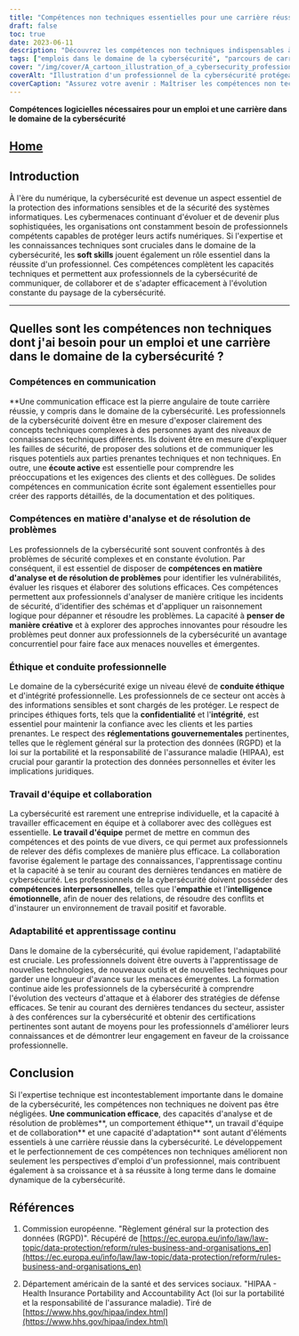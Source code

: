 ```yaml
---
title: "Compétences non techniques essentielles pour une carrière réussie dans la cybersécurité"
draft: false
toc: true
date: 2023-06-11
description: "Découvrez les compétences non techniques indispensables à une carrière florissante dans le domaine de la cybersécurité, qui complètent l'expertise technique et garantissent la réussite professionnelle."
tags: ["emplois dans le domaine de la cybersécurité", "parcours de carrière en cybersécurité", "compétences non techniques en cybersécurité", "compétences en matière de communication dans le domaine de la cybersécurité", "résolution de problèmes dans le domaine de la cybersécurité", "conduite éthique dans le domaine de la cybersécurité", "le travail d'équipe dans la cybersécurité", "l'adaptabilité dans la cybersécurité", "formation continue dans le domaine de la cybersécurité", "tendances du secteur de la cybersécurité", "certifications en cybersécurité", "les professionnels de la cybersécurité", "compétences professionnelles pour la cybersécurité", "marché de l'emploi dans le domaine de la cybersécurité", "croissance professionnelle dans le domaine de la cybersécurité", "meilleures pratiques en matière de cybersécurité", "évaluation des risques en matière de cybersécurité", "analyse des menaces en matière de cybersécurité", "réponse aux incidents de cybersécurité", "développement de la politique de cybersécurité", "sensibilisation à la cybersécurité", "conformité en matière de cybersécurité", "réglementation en matière de cybersécurité", "cybersécurité protection des données", "développement professionnel en matière de cybersécurité", "cybersécurité mise en réseau", "conférences sur la cybersécurité", "Offres d'emploi dans le domaine de la cybersécurité", "avancement des carrières en cybersécurité", "les exigences du secteur de la cybersécurité"]
cover: "/img/cover/A_cartoon_illustration_of_a_cybersecurity_professional_prot.png"
coverAlt: "Illustration d'un professionnel de la cybersécurité protégeant des données."
coverCaption: "Assurez votre avenir : Maîtriser les compétences non techniques pour réussir dans le domaine de la cybersécurité"
---
```


**Compétences logicielles nécessaires pour un emploi et une carrière dans le domaine de la cybersécurité**

## [Home](/cyber-security-career-playbook-start/)

## Introduction

À l'ère du numérique, la cybersécurité est devenue un aspect essentiel de la protection des informations sensibles et de la sécurité des systèmes informatiques. Les cybermenaces continuant d'évoluer et de devenir plus sophistiquées, les organisations ont constamment besoin de professionnels compétents capables de protéger leurs actifs numériques. Si l'expertise et les connaissances techniques sont cruciales dans le domaine de la cybersécurité, les **soft skills** jouent également un rôle essentiel dans la réussite d'un professionnel. Ces compétences complètent les capacités techniques et permettent aux professionnels de la cybersécurité de communiquer, de collaborer et de s'adapter efficacement à l'évolution constante du paysage de la cybersécurité.

______

## Quelles sont les compétences non techniques dont j'ai besoin pour un emploi et une carrière dans le domaine de la cybersécurité ?

### Compétences en communication

**Une communication efficace est la pierre angulaire de toute carrière réussie, y compris dans le domaine de la cybersécurité. Les professionnels de la cybersécurité doivent être en mesure d'exposer clairement des concepts techniques complexes à des personnes ayant des niveaux de connaissances techniques différents. Ils doivent être en mesure d'expliquer les failles de sécurité, de proposer des solutions et de communiquer les risques potentiels aux parties prenantes techniques et non techniques. En outre, une **écoute active** est essentielle pour comprendre les préoccupations et les exigences des clients et des collègues. De solides compétences en communication écrite sont également essentielles pour créer des rapports détaillés, de la documentation et des politiques.

### Compétences en matière d'analyse et de résolution de problèmes

Les professionnels de la cybersécurité sont souvent confrontés à des problèmes de sécurité complexes et en constante évolution. Par conséquent, il est essentiel de disposer de **compétences en matière d'analyse et de résolution de problèmes** pour identifier les vulnérabilités, évaluer les risques et élaborer des solutions efficaces. Ces compétences permettent aux professionnels d'analyser de manière critique les incidents de sécurité, d'identifier des schémas et d'appliquer un raisonnement logique pour dépanner et résoudre les problèmes. La capacité à **penser de manière créative** et à explorer des approches innovantes pour résoudre les problèmes peut donner aux professionnels de la cybersécurité un avantage concurrentiel pour faire face aux menaces nouvelles et émergentes.

### Éthique et conduite professionnelle

Le domaine de la cybersécurité exige un niveau élevé de **conduite éthique** et d'intégrité professionnelle. Les professionnels de ce secteur ont accès à des informations sensibles et sont chargés de les protéger. Le respect de principes éthiques forts, tels que la **confidentialité** et l'**intégrité**, est essentiel pour maintenir la confiance avec les clients et les parties prenantes. Le respect des **réglementations gouvernementales** pertinentes, telles que le règlement général sur la protection des données (RGPD) et la loi sur la portabilité et la responsabilité de l'assurance maladie (HIPAA), est crucial pour garantir la protection des données personnelles et éviter les implications juridiques.

### Travail d'équipe et collaboration

La cybersécurité est rarement une entreprise individuelle, et la capacité à travailler efficacement en équipe et à collaborer avec des collègues est essentielle. **Le travail d'équipe** permet de mettre en commun des compétences et des points de vue divers, ce qui permet aux professionnels de relever des défis complexes de manière plus efficace. La collaboration favorise également le partage des connaissances, l'apprentissage continu et la capacité à se tenir au courant des dernières tendances en matière de cybersécurité. Les professionnels de la cybersécurité doivent posséder des **compétences interpersonnelles**, telles que l'**empathie** et l'**intelligence émotionnelle**, afin de nouer des relations, de résoudre des conflits et d'instaurer un environnement de travail positif et favorable.

### Adaptabilité et apprentissage continu

Dans le domaine de la cybersécurité, qui évolue rapidement, l'adaptabilité est cruciale. Les professionnels doivent être ouverts à l'apprentissage de nouvelles technologies, de nouveaux outils et de nouvelles techniques pour garder une longueur d'avance sur les menaces émergentes. La formation continue aide les professionnels de la cybersécurité à comprendre l'évolution des vecteurs d'attaque et à élaborer des stratégies de défense efficaces. Se tenir au courant des dernières tendances du secteur, assister à des conférences sur la cybersécurité et obtenir des certifications pertinentes sont autant de moyens pour les professionnels d'améliorer leurs connaissances et de démontrer leur engagement en faveur de la croissance professionnelle.

## Conclusion

Si l'expertise technique est incontestablement importante dans le domaine de la cybersécurité, les compétences non techniques ne doivent pas être négligées. **Une communication efficace**, des capacités d'analyse et de résolution de problèmes**, un comportement éthique**, un travail d'équipe et de collaboration** et une capacité d'adaptation** sont autant d'éléments essentiels à une carrière réussie dans la cybersécurité. Le développement et le perfectionnement de ces compétences non techniques améliorent non seulement les perspectives d'emploi d'un professionnel, mais contribuent également à sa croissance et à sa réussite à long terme dans le domaine dynamique de la cybersécurité.

## Références

1. Commission européenne. "Règlement général sur la protection des données (RGPD)". Récupéré de [https://ec.europa.eu/info/law/law-topic/data-protection/reform/rules-business-and-organisations_en](https://ec.europa.eu/info/law/law-topic/data-protection/reform/rules-business-and-organisations_en)

2. Département américain de la santé et des services sociaux. "HIPAA - Health Insurance Portability and Accountability Act (loi sur la portabilité et la responsabilité de l'assurance maladie). Tiré de [https://www.hhs.gov/hipaa/index.html](https://www.hhs.gov/hipaa/index.html)



